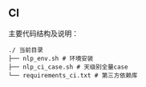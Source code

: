 ## CI

主要代码结构及说明：
```
./ 当前目录
├── nlp_env.sh # 环境安装
├── nlp_ci_case.sh # 天级别全量case
└── requirements_ci.txt # 第三方依赖库
```
